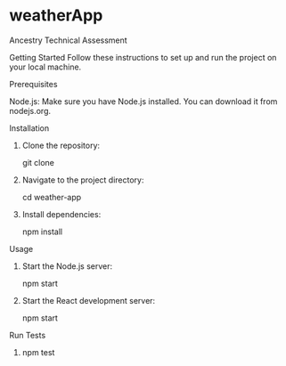# weatherApp
Ancestry Technical Assessment

Getting Started
Follow these instructions to set up and run the project on your local machine.

Prerequisites

Node.js: Make sure you have Node.js installed. You can download it from nodejs.org.

Installation

1. Clone the repository:

   git clone <repository-url>

2. Navigate to the project directory:

   cd weather-app

3. Install dependencies:

    npm install

Usage

1. Start the Node.js server:

   npm start

2. Start the React development server:

   npm start

Run Tests

1. npm test


